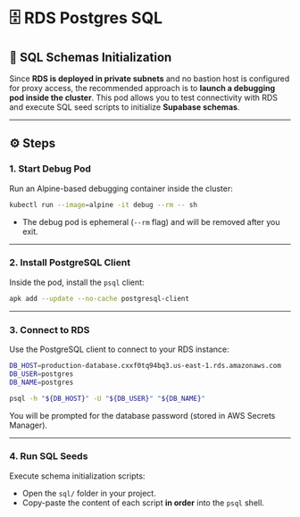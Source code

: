 # 🗄️ RDS Postgres SQL

## 📑 SQL Schemas Initialization

Since **RDS is deployed in private subnets** and no bastion host is configured for proxy access, the recommended approach is to **launch a debugging pod inside the cluster**. This pod allows you to test connectivity with RDS and execute SQL seed scripts to initialize **Supabase schemas**.

---

## ⚙️ Steps

### 1. Start Debug Pod

Run an Alpine-based debugging container inside the cluster:

```bash
kubectl run --image=alpine -it debug --rm -- sh
```

* The debug pod is ephemeral (`--rm` flag) and will be removed after you exit.

---

### 2. Install PostgreSQL Client

Inside the pod, install the `psql` client:

```bash
apk add --update --no-cache postgresql-client
```

---

### 3. Connect to RDS

Use the PostgreSQL client to connect to your RDS instance:

```bash
DB_HOST=production-database.cxxf0tq94bq3.us-east-1.rds.amazonaws.com
DB_USER=postgres
DB_NAME=postgres

psql -h "${DB_HOST}" -U "${DB_USER}" "${DB_NAME}"
```

You will be prompted for the database password (stored in AWS Secrets Manager).

---

### 4. Run SQL Seeds

Execute schema initialization scripts:

* Open the `sql/` folder in your project.
* Copy-paste the content of each script **in order** into the `psql` shell.
